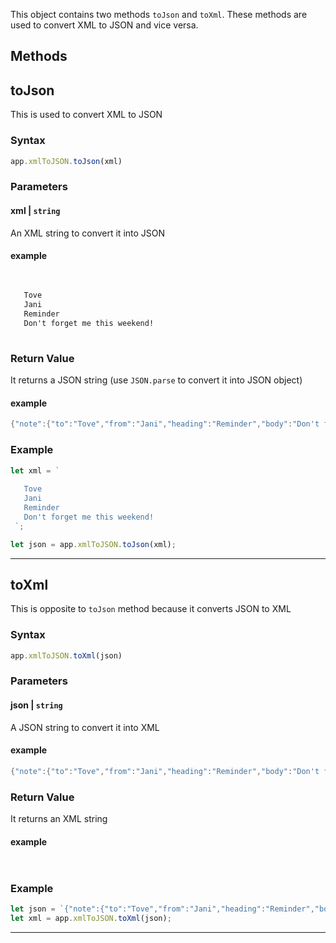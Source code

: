 
This object contains two methods `toJson` and `toXml`. These methods are
used to convert XML to JSON and vice versa.


## Methods

## toJson

This is used to convert XML to JSON

### Syntax

 

 

``` js
app.xmlToJSON.toJson(xml)
```

 

 

### Parameters

#### xml \| `string`

An XML string to convert it into JSON

#### example

 

 

``` xml
 
 
   Tove 
   Jani 
   Reminder 
   Don't forget me this weekend! 
 
```

 

 

### Return Value

It returns a JSON string (use `JSON.parse` to convert it into JSON
object)

#### example

 

 

``` java
{"note":{"to":"Tove","from":"Jani","heading":"Reminder","body":"Don't forget me this weekend!"}}
```

 

 

### Example

 

 

``` js
let xml = ` 
 
   Tove 
   Jani 
   Reminder 
   Don't forget me this weekend! 
 `;

let json = app.xmlToJSON.toJson(xml);
```

 

 

------------------------------------------------------------------------

## toXml

This is opposite to `toJson` method because it converts JSON to XML

### Syntax

 

 

``` js
app.xmlToJSON.toXml(json)
```

 

 

### Parameters

#### json \| `string`

A JSON string to convert it into XML

#### example

 

 

``` java
{"note":{"to":"Tove","from":"Jani","heading":"Reminder","body":"Don't forget me this weekend!"}}
```

 

 

### Return Value

It returns an XML string

#### example

 

 

``` xml
  
```

 

 

### Example

 

 

``` js
let json = `{"note":{"to":"Tove","from":"Jani","heading":"Reminder","body":"Don't forget me this weekend!"}}`;
let xml = app.xmlToJSON.toXml(json);
```

 

 

------------------------------------------------------------------------
